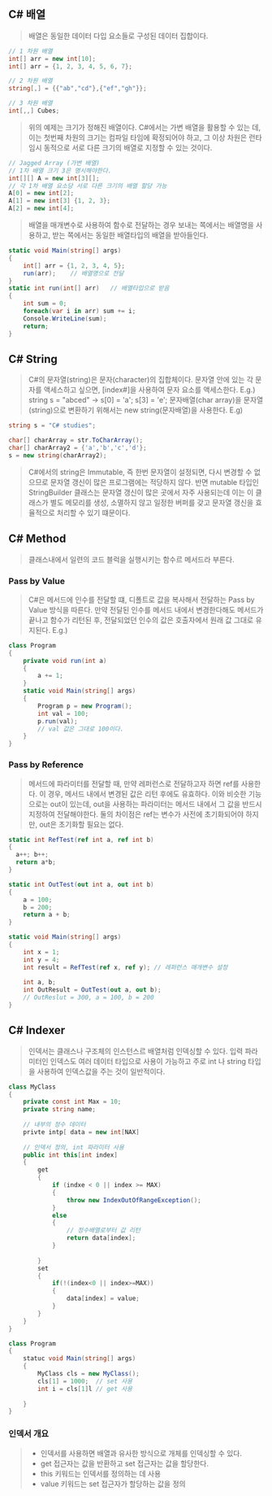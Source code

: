 ## C# 배열
> 배열은 동일한 데이터 다입 요소들로 구성된 데이터 집합이다.
```cs
// 1 차원 배열
int[] arr = new int[10]; 
int[] arr = {1, 2, 3, 4, 5, 6, 7};

// 2 차원 배열
string[,] = {{"ab","cd"},{"ef","gh"}};

// 3 차원 배열
int[,,] Cubes;
```
> 위의 예제는 크기가 정해진 배열이다. C#에서는 가변 배열을 활용할 수 있는 데, 이는 첫번째 차원의 크기는 컴파일 타임에 확정되어야 하고, 그 이상 차원은 런타임시 동적으로 서로 다른 크기의 배열로 지정할 수 있는 것이다. 
```cs
// Jagged Array (가변 배열)
// 1차 배열 크기 3은 명시해야한다.
int[][] A = new int[3][];
// 각 1차 배열 요소당 서로 다른 크기의 배열 할당 가능
A[0] = new int[2];
A[1] = new int[3] {1, 2, 3};
A[2] = new int[4];

```
> 배열을 매개변수로 사용하여 함수로 전달하는 경우 보내는 쪽에서는 배열명을 사용하고, 받는 쪽에서는 동일한 배열타입의 배열을 받아들인다.
```cs
static void Main(string[] args)
{
    int[] arr = {1, 2, 3, 4, 5};
    run(arr);    // 배열명으로 전달
}
static int run(int[] arr)   // 배열타입으로 받음
{
    int sum = 0;
    foreach(var i in arr) sum += i;
    Console.WriteLine(sum);
    return;
}
```
## C# String
> C#의 문자열(string)은 문자(character)의 집합체이다. 문자열 안에 있는 각 문자를 액세스하고 싶으면, [index#]을 사용하여 문자 요소를 액세스한다. 
> E.g.) string s = "abced" -> s[0] = 'a'; s[3] = 'e';
> 문자배열(char array)을 문자열(string)으로 변환하기 위해서는 new string(문자배열)을 사용한다.
> E.g)
```cs
string s = "C# studies";

char[] charArray = str.ToCharArray();
char[] charArray2 = {'a','b','c','d'};
s = new string(charArray2);
```
> C#에서의 string은 Immutable, 즉 한번 문자열이 설정되면, 다시 변경할 수 없으므로 문자열 갱신이 많은 프로그램에는 적당하지 않다. 반면 mutable 타입인 StringBuilder 클래스는 문자열 갱신이 많은 곳에서 자주 사용되는데 이는 이 클래스가 별도 메모리를 생성, 소멸하지 않고 일정한 버퍼를 갖고 문자열 갱신을 효율적으로 처리할 수 있기 떄문이다. 

## C# Method
> 클래스내에서 일련의 코드 블럭을 실행시키는 함수르 메서드라 부른다. 
### Pass by Value
> C#은 메서드에 인수를 전달할 떄, 디폴트로 값을 복사해서 전달하는 Pass by Value 방식을 따른다. 만약 전달된 인수를 메서드 내에서 변경한다해도 메서드가 끝나고 함수가 리턴된 후, 전달되었던 인수의 값은 호출자에서 원래 값 그대로 유지된다.
> E.g.)
```cs
class Program
{
    private void run(int a)
    {
        a += 1;
    }
    static void Main(string[] args)
    {
        Program p = new Program();
        int val = 100;
        p.run(val);
        // val 값은 그대로 100이다. 
    }
}
```
### Pass by Reference
> 메서드에 파라미터를 전달할 때, 만약 레퍼런스로 전달하고자 하면 ref를 사용한다. 이 경우, 메서드 내에서 변경된 값은 리턴 후에도 유효하다. 
> 이와 비슷한 기능으로는 out이 있는데, out을 사용하는 파라미터는 메서드 내에서 그 값을 반드시 지정하여 전달해야한다.
> 둘의 차이점은 ref는 변수가 사전에 초기화되어야 하지만, out은 초기화할 필요는 없다. 
```cs
static int RefTest(ref int a, ref int b)
{
  a++; b++;
  return a*b;
}

static int OutTest(out int a, out int b)
{
    a = 100;
    b = 200;
    return a + b;
}

static void Main(string[] args)
{
    int x = 1;
    int y = 4;
    int result = RefTest(ref x, ref y); // 레퍼런스 매개변수 설정
    
    int a, b;
    int OutResult = OutTest(out a, out b);
    // OutReslut = 300, a = 100, b = 200
}
```

## C# Indexer
> 인덱서는 클래스나 구조체의 인스턴스르 배열처럼 인덱싱할 수 있다. 입력 파라미터인 인덱스도 여러 데이터 타입으로 사용이 가능하고 주로 int 나 string 타입을 사용하여 인덱스값을 주는 것이 일반적이다. 
```cs
class MyClass
{
    private const int Max = 10;
    private string name;
    
    // 내부의 정수 데이터
    privte intp[ data = new int[NAX]
    
    // 인덱서 정의, int 파라미터 사용
    public int this[int index]
    {
        get
        {
            if (indxe < 0 || index >= MAX)
            {
                throw new IndexOutOfRangeException();
            }
            else
            {
                // 정수배열로부터 값 리턴
                return data[index];
            }
        
        }
        set
        {
            if(!(index<0 || index>=MAX))
            {
                data[index] = value;
            }
        }
    }
}

class Program
{
    statuc void Main(string[] args)
    {
        MyClass cls = new MyClass();
        cls[1] = 1000;  // set 사용
        int i = cls[1]l // get 사용
    
    }
}
```
### 인덱서 개요
> * 인덱서를 사용하면 배열과 유사한 방식으로 개체를 인덱싱할 수 있다.
> * get 접근자는 값을 반환하고 set 접근자는 값을 할당한다.
> * this 키워드는 인덱서를 정의하는 데 사용
> * value 키워드는 set 접근자가 할당하는 값을 정의
> 



